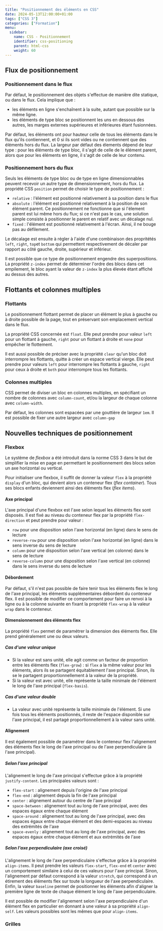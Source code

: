 ```yaml
---
title: "Positionnement des éléments en CSS"
date: 2024-05-13T12:00:00+01:00
tags: ["CSS 3"]
categories: ["Formation"]
menu:
  sidebar:
    name: CSS - Positionnement
    identifier: css-positioning
    parent: html-css
    weight: 60
---
```


## Flux de positionnement

### Positionnement dans le flux

Par défaut, le positionnement des objets s'effectue de manière dite statique, ou dans le flux.
Cela implique que :

- les éléments en ligne s'enchaînent à la suite, autant que possible sur la même ligne.
- les éléments de type bloc se positionnent les uns en dessous des autres, les marges externes supérieures et inférieures étant fusionnées.

Par défaut, les éléments ont pour hauteur celle de tous les éléments dans le flux qu'ils contiennent, et 0 si ils sont vides ou ne contiennent que des éléments hors du flux.
La largeur par défaut des élements dépend de leur type : pour les éléments de type bloc, il s'agit de celle de le élément parent, alors que pour les éléments en ligne, il s'agit de celle de leur contenu.

### Positionnement hors du flux

Seuls les éléments de type bloc ou de type en ligne dimensionnables peuvent recevoir un autre type de dimensionnement, hors du flux. La propriété CSS `position` permet de choisir le type de positionnement :

- `relative` : l'élément est positionné relativement à sa position dans le flux
- `absolute` : l'élément est positionné relativement à la position de son élément parent.
Ce positionnement ne fonctionne que si l'élement parent est lui même hors du flux; si ce n'est pas le cas, une solution simple consiste à positionner le parent en relatif avec un décalage nul. 
- `fixed` : l'élément est positionné relativement à l'écran. Ainsi, il ne bouge pas au défilement.

Le décalage est ensuite à régler à l'aide d'une combinaison des propritétés `left`, `right`, `top`et `bottom` qui permettent respectivement de décaler par rapport au côté gauche, droite, supérieur et inférieur.

Il est possible que ce type de positionnement engendre des superpositions. La propriété `z-index` permet de déterminer l'ordre des blocs dans cet empilement, le bloc ayant la valeur de `z-index` la plus élevée étant affiché au dessus des autres.

## Flottants et colonnes multiples

### Flottants
Le positionnement flottant permet de placer un élément le plus à gauche ou à droite possible de la page, tout en préservant son emplacement vertical dans le flux.

La propriété CSS concernée est `float`. Elle peut prendre pour valeur `left` pour un flottant à gauche, `right` pour un flottant à droite et `none` pour empêcher le flottement.

Il est aussi possible de préciser avec la propriété `clear` qu'un bloc doit interrompre les flottants, quitte à créer un espace vertical vierge. Elle peut prendre pour valeurs `left` pour interrompre les flottants à gauche, `right` pour ceux à droite et `both` pour interrompre tous les flottants.

### Colonnes multiples

CSS permet de diviser un bloc en colonnes multiples, en spécifiant un nombre de colonnes avec `column-count`, et/ou la largeur de chaque colonne avec `column-width`.

Par défaut, les colonnes sont espacées par une gouttière de largeur `1em`. Il est possible de fixer une autre largeur avec `column-gap`

## Nouvelles techniques de positionnement

### Flexbox

Le système de *flexbox* a été introduit dans la norme CSS 3 dans le but de simplifier la mise en page en permettant le positionnement des blocs selon un axe horizontal ou vertical.

Pour initialiser une flexbox, il suffit de donner la valeur `flex` à la propriété `display` d'un bloc, qui devient alors un conteneur flex (*flex container*). Tous ses blocs enfants deviennent ainsi des éléments flex (*flex items*).

#### Axe principal

L'axe principal d'une flexbox est l'axe selon lequel les éléments flex sont disposés.
Il est fixé au niveau du conteneur flex par la propriété `flex-direction` et peut prendre pour valeur :
- `row` pour une disposition selon l'axe horizontal (en ligne) dans le sens de lecture
- `reverse-row` pour une disposition selon l'axe horizontal (en ligne) dans le sens inverse du sens de lecture
- `column` pour une disposition selon l'axe vertical (en colonne) dans le sens de lecture
- `reverse-column`  pour une disposition selon l'axe vertical (en colonne) dans le sens inverse du sens de lecture

#### Débordement

Par défaut, s'il n'est pas possible de faire tenir tous les éléments flex le long de l'axe principal, les éléments supplémentaires débordent du conteneur flex.
Il est possible de modifier ce comportement pour faire un renvoi à la ligne ou à la colonne suivante en fixant la propriété `flex-wrap` à la valeur `wrap` dans le conteneur.

#### Dimensionnement des éléments flex

La propriété `flex` permet de paramétrer la dimension des éléments flex. Elle prend généralement une ou deux valeurs.

##### Cas d'une valeur unique
- Si la valeur est sans unité, elle agit comme un facteur de proportion entre les éléments flex (`flex-grow`) : si `flex` a la même valeur pour les éléments, alors ils se partagent équitablement l'axe principal. Sinon, ils se le partagent proportionnellement à la valeur de la propriété.
- Si la valeur est avec unité, elle représente la taille minimale de l'élément le long de l'axe principal (`flex-basis`).

##### Cas d'une valeur double
- La valeur avec unité représente la taille minimale de l'élément. Si une fois tous les éléments positionnés, il reste de l'espace disponible sur l'axe principal, il est partagé proportionnellement à la valeur sans unité.

#### Alignement

Il est également possible de paramétrer dans le conteneur flex l'alignement des éléments flex le long de l'axe principal ou de l'axe perpendiculaire (à l'axe principal).

##### Selon l'axe principal
L'alignement le long de l'axe principal s'effectue grâce à la propriété `justify-content`.
Les principales valeurs sont :
- `flex-start` : alignement depuis l'origine de l'axe principal
- `flex-end` : alignement depuis la fin de l'axe principal
- `center` : alignement autour du centre de l'axe principal
- `space-between` : alignement tout au long de l'axe principal, avec des espaces égaux entre chaque élément
- `space-around` : alignement tout au long de l'axe principal, avec des espaces égaux entre chaque élément et des demi-espaces au niveau des extrémités de l'axe
- `space-evenly` : alignement tout au long de l'axe principal, avec des espaces égaux entre chaque élément et aux extrémités de l'axe

##### Selon l'axe perpendiculaire (axe croisé)
L'alignement le long de l'axe perpendiculaire s'effectue grâce à la propriété `align-items`.
Il peut prendre les valeurs `flex-start`, `flex-end` et `center` avec un comportement similaire à celui de ces valeurs pour l'axe principal.
Sinon, l'alignement par défaut correspond à la valeur `stretch`, qui correspond à un étirement des éléments flex sur toute la longueur de l'axe perpendiculaire.
Enfin, la valeur `baseline` permet de positionner les éléments afin d'aligner la première ligne de texte de chaque élément le long de l'axe perpendiculaire.

Il est possible de modifier l'alignement selon l'axe perpendiculaire d'un élément flex en particulier en donnant à une valeur à sa propriété `align-self`. Les valeurs possibles sont les mêmes que pour `align-items`.

### Grilles